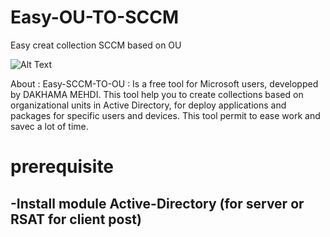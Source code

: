 # Easy-OU-TO-SCCM
Easy creat collection SCCM based on OU

![Alt Text](https://ivellath.sirv.com/SCCM-TO-OU.gif)

About : 
Easy-SCCM-TO-OU : Is a free tool for Microsoft users, developped by DAKHAMA MEHDI.
This tool help you to create collections based on organizational units in Active Directory, for deploy applications and packages for specific users and devices.
This tool permit to ease work and savec a lot of time.

# prerequisite
-Install module Active-Directory (for server or RSAT for client post)
-
